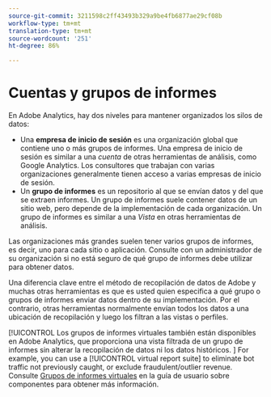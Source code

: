 ```yaml
---
source-git-commit: 3211598c2ff43493b329a9be4fb6877ae29cf08b
workflow-type: tm+mt
translation-type: tm+mt
source-wordcount: '251'
ht-degree: 86%

---
```

# Cuentas y grupos de informes

En Adobe Analytics, hay dos niveles para mantener organizados los silos de datos:

* Una **empresa de inicio de sesión** es una organización global que contiene uno o más grupos de informes. Una empresa de inicio de sesión es similar a una *cuenta* de otras herramientas de análisis, como Google Analytics. Los consultores que trabajan con varias organizaciones generalmente tienen acceso a varias empresas de inicio de sesión.
* Un **grupo de informes** es un repositorio al que se envían datos y del que se extraen informes. Un grupo de informes suele contener datos de un sitio web, pero depende de la implementación de cada organización. Un grupo de informes es similar a una *Vista* en otras herramientas de análisis.

Las organizaciones más grandes suelen tener varios grupos de informes, es decir, uno para cada sitio o aplicación. Consulte con un administrador de su organización si no está seguro de qué grupo de informes debe utilizar para obtener datos.

Una diferencia clave entre el método de recopilación de datos de Adobe y muchas otras herramientas es que es usted quien especifica a qué grupo o grupos de informes enviar datos dentro de su implementación. Por el contrario, otras herramientas normalmente envían todos los datos a una ubicación de recopilación y luego los filtran a las vistas o perfiles.

[!UICONTROL Los grupos de informes virtuales también están disponibles en Adobe Analytics, que proporciona una vista filtrada de un grupo de informes sin alterar la recopilación de datos ni los datos históricos. ] For example, you can use a [!UICONTROL virtual report suite] to eliminate bot traffic not previously caught, or exclude fraudulent/outlier revenue. Consulte [Grupos de informes virtuales](/help/components/vrs/vrs-about.md) en la guía de usuario sobre componentes para obtener más información.
